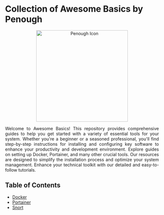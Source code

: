 # Collection of Awesome Basics by Penough

<p align="center">
    <img src="./Resources/penough-logo-dark.png" alt="Penough Icon" width="300">
</p>

<p align="justify">
Welcome to Awesome Basics! This repository provides comprehensive guides to help you get started with a variety of essential tools for your system. Whether you're a beginner or a seasoned professional, you'll find step-by-step instructions for installing and configuring key software to enhance your productivity and development environment. Explore guides on setting up Docker, Portainer, and many other crucial tools. Our resources are designed to simplify the installation process and optimize your system management. Enhance your technical toolkit with our detailed and easy-to-follow tutorials.
</p>

## Table of Contents
- [Docker](./Docker/README.md)
- [Portainer](./Portainer/README.md)
- [Snort](./Snort/README.md)
